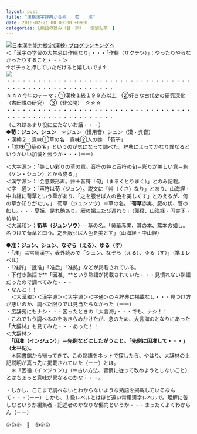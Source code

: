 ```yaml
---
layout: post
title: "漢検漢字辞典から⑮　　荀　　准"
date: 2016-02-21 00:00:00 +0900
categories: [熟語の読み（音・訓）　－個別記事－]
---
```


[![](/syuusyuu9701/assets/images/漢検漢字辞典から⑮-荀-准-br_c_3028_1.gif)](http://blog.with2.net/link.php?1659096:3028 "日本漢字能力検定(漢検) ブログランキングへ")[日本漢字能力検定(漢検) ブログランキングへ](http://blog.with2.net/link.php?1659096:3028)  
＜「漢字の学習の大禁忌は作輟なり」・・・「作輟（サクテツ）」：やったりやらなかったりすること・・・＞  
↑ポチっと押していただけると嬉しいです↑   
![](/syuusyuu9701/assets/images/漢検漢字辞典から⑮-荀-准-2e1db22380518c2a05767abc28b16bd6.jpg)  
・・・・・・・・・・・・・・・・・・・・・・・・・・・・・・・・・・・・・・・・・・・・・・・・・・・・・・・・・  
☆☆☆今年のテーマ：①漢検１級１９９点以上　②好きな古代史の研究深化（古田説の研究）　③（非公開）　☆☆☆　　  
・・・・・・・・・・・・・・・・・・・・・・・・・・・・・・・・・・・・・・・・・・・・・・・・・・・・・・・・・  
（これはあまり役に立たないお話・・・）  
**●荀：ジュン、シュン**　＊ジュン（慣用音）シュン（漢・呉音）  
・漢検２：意味①草の名　意味②人の姓　「荀子」  
・「意味①草の名」というのが気になって調べた。辞典によってかなり異なるというかいい加減と云うか・・・（ーー）  
  
＜大字源＞：「美しい彩りの草の意。音符の艸と音符の旬＝彩りが美しい意＝絢（ケン・シュン）とから成る。」  
＜漢字源＞：「会意兼形声。艸＋音符「旬」（まるくとりまく）」とのみ記載。  
＜字　通＞：「声符は荀（ジュン）。説文に「艸（くさ）なり」とあり、山海経・中山経に荀草という草があり、「之を服せば人の色を美しくす」とみえるが、何の草か知りがたい。」　荀草（ジュンソウ）＝草の名。「**荀草**赤実、厥の状、菅の如し。・・・夏姫、是れ艶あり。厥の媚三たび遷れり」（郭璞、山海経・円実下・荀草）  
＜大漢和＞：**筍草（ジュンソウ）**＝草の名。「黄華赤実、其の本、蒿本の如し。名づけて荀草と曰う。之を服せば人色を美とす」（山海経・中山経）  
  
**●准：ジュン、シュン、なぞら（える）、ゆる（す）**  
・「准」は常用漢字。表外読みで「シュン、なぞら（える）、ゆる（す）」（準１レベル）  
・「准許」「批准」「准后」「准拠」などが掲載されている。  
・下付き熟語で**「因准」**という熟語が掲載されていた・・・見慣れない熟語だったので調べてみた・・・  
・なんと！！  
　＜大漢和＞＜漢字源＞＜大字源＞＜字通＞の４辞典に掲載なし・・・見つけ方が悪いのか、調べた限りでは見当たらなかった（ーー）  
・広辞苑にもナシ・・・困ったときの「大言海」・・・でも、ナシ！！  
・これでもう調べるのをあきらめかけたが、念のため、大言海のとなりにあった「大辞林」も見てみた・・・あった！！  
＜大辞林＞  
　**「因准（インジュン）」＝先例などにしたがうこと。「先例に因准して・・・」（太平記）。**  
　＊図書館から帰ってきて、この熟語をネットで探したら、やはり、大辞林の上記説明が真っ先に掲載されていた（ーー）とほ。  
　＊「因循（インジュン）」（＝古い方法、習慣に従って改めようとしないこと）とはちょっと意味が異なるのかな・・・。  
  
・しかし、ここまで調べないとわからないような熟語を掲載しているなんて・・・（ーー）しかも、１級レベルとはほど遠い常用漢字レベルで。理解に苦しむというか編集者・記述者のかなりな偏向というか・・・まったくよくわからん（ーー）  
  
👍👍👍　🐒　👍👍👍  